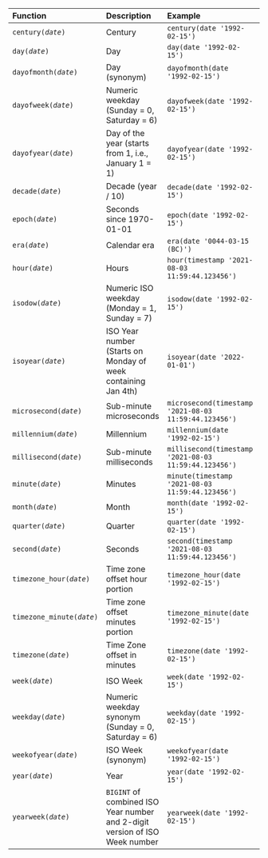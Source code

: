 | Function | Description | Example | Result |
|:--|:--|:---|:-|
| `century(`*`date`*`)` | Century | `century(date '1992-02-15')` | `20` |
| `day(`*`date`*`)` | Day | `day(date '1992-02-15')` | `15` |
| `dayofmonth(`*`date`*`)` | Day (synonym) | `dayofmonth(date '1992-02-15')` | `15` |
| `dayofweek(`*`date`*`)` | Numeric weekday (Sunday = 0, Saturday = 6) | `dayofweek(date '1992-02-15')` | `6` |
| `dayofyear(`*`date`*`)` | Day of the year (starts from 1, i.e., January 1 = 1) | `dayofyear(date '1992-02-15')` | `46` |
| `decade(`*`date`*`)` | Decade (year / 10) | `decade(date '1992-02-15')` | `199` |
| `epoch(`*`date`*`)` | Seconds since 1970-01-01 | `epoch(date '1992-02-15')` | `698112000` |
| `era(`*`date`*`)` | Calendar era | `era(date '0044-03-15 (BC)')` | `0` |
| `hour(`*`date`*`)` | Hours | `hour(timestamp '2021-08-03 11:59:44.123456')` | `11` |
| `isodow(`*`date`*`)` | Numeric ISO weekday (Monday = 1, Sunday = 7) | `isodow(date '1992-02-15')` | `6` |
| `isoyear(`*`date`*`)` | ISO Year number (Starts on Monday of week containing Jan 4th) | `isoyear(date '2022-01-01')` | `2021` |
| `microsecond(`*`date`*`)` | Sub-minute microseconds | `microsecond(timestamp '2021-08-03 11:59:44.123456')` | `44123456` |
| `millennium(`*`date`*`)` | Millennium | `millennium(date '1992-02-15')` | `2` |
| `millisecond(`*`date`*`)` | Sub-minute milliseconds | `millisecond(timestamp '2021-08-03 11:59:44.123456')` | `44123` |
| `minute(`*`date`*`)` | Minutes | `minute(timestamp '2021-08-03 11:59:44.123456')` | `59` |
| `month(`*`date`*`)` | Month | `month(date '1992-02-15')` | `2` |
| `quarter(`*`date`*`)` | Quarter | `quarter(date '1992-02-15')` | `1` |
| `second(`*`date`*`)` | Seconds | `second(timestamp '2021-08-03 11:59:44.123456')` | `44` |
| `timezone_hour(`*`date`*`)` | Time zone offset hour portion | `timezone_hour(date '1992-02-15')` | `0` |
| `timezone_minute(`*`date`*`)` | Time zone offset minutes portion | `timezone_minute(date '1992-02-15')` | `0` |
| `timezone(`*`date`*`)` | Time Zone offset in minutes | `timezone(date '1992-02-15')` | `0` |
| `week(`*`date`*`)` | ISO Week | `week(date '1992-02-15')` | `7` |
| `weekday(`*`date`*`)` | Numeric weekday synonym (Sunday = 0, Saturday = 6) | `weekday(date '1992-02-15')` | `6` |
| `weekofyear(`*`date`*`)` | ISO Week (synonym) | `weekofyear(date '1992-02-15')` | `7` |
| `year(`*`date`*`)` | Year | `year(date '1992-02-15')` | `1992` |
| `yearweek(`*`date`*`)` | `BIGINT` of combined ISO Year number and 2-digit version of ISO Week number | `yearweek(date '1992-02-15')` | `199207` |
